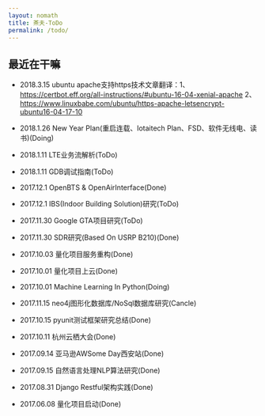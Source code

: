 ```yaml
---
layout: nomath
title: 茶夫-ToDo
permalink: /todo/
---
```



## 最近在干嘛 #

- 2018.3.15 ubuntu apache支持https技术文章翻译：1、https://certbot.eff.org/all-instructions/#ubuntu-16-04-xenial-apache 2、https://www.linuxbabe.com/ubuntu/https-apache-letsencrypt-ubuntu16-04-17-10

- 2018.1.26 New Year Plan(重启连载、Iotaitech Plan、FSD、软件无线电、读书)(Doing)

- 2018.1.11 LTE业务流解析(ToDo)

- 2018.1.11 GDB调试指南(ToDo)

- 2017.12.1 OpenBTS & OpenAirInterface(Done)

- 2017.12.1 IBS(Indoor Building Solution)研究(ToDo)

- 2017.11.30 Google GTA项目研究(ToDo)

- 2017.11.30 SDR研究(Based On USRP B210)(Done)

- 2017.10.03 量化项目服务重构(Done)

- 2017.10.01 量化项目上云(Done)

- 2017.10.01 Machine Learning In Python(Doing)

- 2017.11.15 neo4j图形化数据库/NoSql数据库研究(Cancle)

- 2017.10.15 pyunit测试框架研究总结(Done)

- 2017.10.11 杭州云栖大会(Done)

- 2017.09.14 亚马逊AWSome Day西安站(Done)

- 2017.09.15 自然语言处理NLP算法研究(Done)

- 2017.08.31 Django Restful架构实践(Done)

- 2017.06.08 量化项目启动(Done)

<div id="container"></div>

<link rel="stylesheet" href="/assets/gitment/node_modules/gitment/style/default.css">
<script src="/assets/gitment/node_modules/gitment/dist/gitment.browser.js"></script>
<script>
var gitment = new Gitment({
  // id: '', // 可选。默认为 location.href
  owner: 'tanwubin',
  repo: 'tanwubin.github.io',
  oauth: {
    client_id: '60a184657a07c169db75',
    client_secret: 'b467963644f43e9fe93d14a6d2d3fdac246e0f34',
  },
})
gitment.render('container')
</script>